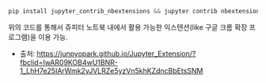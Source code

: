 
```python
pip install jupyter_contrib_nbextensions && jupyter contrib nbextension install
```

위의 코드를 통해서 쥬피터 노트북 내에서 활용 가능한 익스텐션(like 구글 크롬 확장 프로그램)을 이용 가능.


* 출처: https://junpyopark.github.io/Jupyter_Extension/?fbclid=IwAR09KOB4wU1BNR-1_LhH7e25IArWmk2yJVLRZe5yzVn5khKZdncBbEtsSNM
